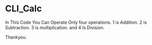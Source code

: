 # CLI_Calc

In This Code You Can Operate Only four operations.
1 is Addition.
2 is Subtraction.
3 is multiplication.
and 4 Is Division.




Thankyou.
